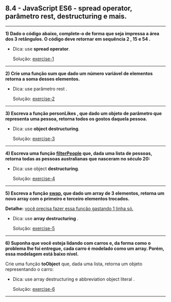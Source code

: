## 8.4 - JavaScript ES6 - spread operator, parâmetro rest, destructuring e mais.

<hr>

**1) Dado o código abaixo, complete-o de forma que seja impressa a área dos 3 retângulos. O código deve retornar em sequência 2 , 15 e 54 .**

- Dica: use **spread operator**.

  Solução: [exercise-1](./exercise-1.js)

<hr>

**2) Crie uma função sum que dado um número variável de elementos retorna a soma desses elementos.**

- Dica: use parâmetro rest .

  Solução: [exercise-2](./exercise-2.js)

<hr>

**3) Escreva a função personLikes , que dado um objeto de parâmetro que representa uma pessoa, retorna todos os gostos daquela pessoa.**

- Dica: use **object destructuring**.

  Solução: [exercise-3](./exercise-3.js)

<hr>

**4) Escreva uma função <ins>filterPeople</ins> que, dada uma lista de pessoas, retorna todas as pessoas australianas que nasceram no século 20:**

- Dica: use object **destructuring**.

  Solução: [exercise-4](./exercise-4.js)

<hr>

**5) Escreva a função <ins>swap</ins>, que dado um array de 3 elementos, retorna um novo array com o primeiro e terceiro elementos trocados.**

**Detalhe:** <ins>você precisa fazer essa função gastando 1 linha só.</ins>

- Dica: use **array destructuring** .

  Solução: [exercise-5](./exercise-5.js)

<hr>

**6) Suponha que você esteja lidando com carros e, da forma como o problema lhe foi entregue, cada carro é modelado como um array. Porém, essa modelagem está baixo nível.**

Crie uma função **toObject** que, dada uma lista, retorna um objeto representando o carro:

- Dica: use array destructuring e abbreviation object literal .

  Solução: [exercise-6](./exercise-6.js)

<hr>